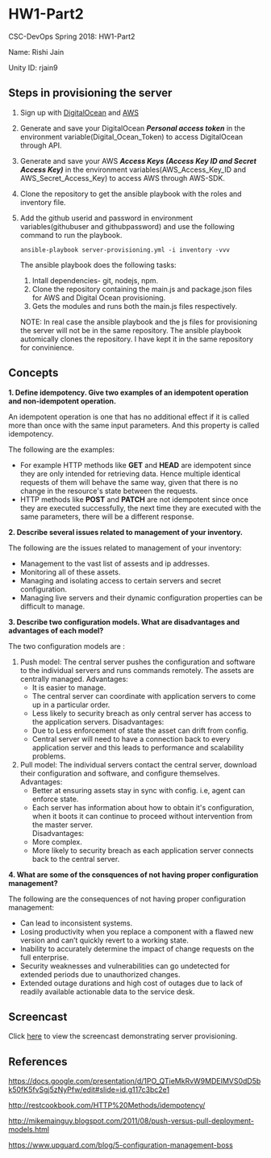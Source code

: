 # HW1-Part2
CSC-DevOps Spring 2018: HW1-Part2

Name: Rishi Jain

Unity ID: rjain9

## Steps in provisioning the server
1. Sign up with [DigitalOcean](https://www.digitalocean.com/) and [AWS](https://aws.amazon.com/)

2. Generate and save your DigitalOcean ***Personal access token*** in the environment variable(Digital_Ocean_Token) to access DigitalOcean through API.

3. Generate and save your AWS ***Access Keys (Access Key ID and Secret Access Key)*** in the environment variables(AWS_Access_Key_ID and AWS_Secret_Access_Key) to access AWS through AWS-SDK.

4. Clone the repository to get the ansible playbook with the roles and inventory file.

5. Add the github userid and password in environment variables(githubuser and githubpassword) and use the following command to run the playbook.
   ```
   ansible-playbook server-provisioning.yml -i inventory -vvv
   ```
   The ansible playbook does the following tasks:
   1. Intall  dependencies- git, nodejs, npm.
   2. Clone the repository containing the main.js and package.json files for AWS and Digital Ocean provisioning.
   3. Gets the modules and runs both the main.js files respectively.
   
   NOTE: In real case the ansible playbook and the js files for provisioning the server will not be in the same
   repository. The ansible playbook automically clones the repository. I have kept it in the same repository for                convinience.

## Concepts

**1. Define idempotency. Give two examples of an idempotent operation and non-idempotent operation.**

   An idempotent operation is one that has no additional effect if it is called more than once with the same input              parameters. And this property is called idempotency. 
   
   The following are the examples:
   * For example HTTP methods like **GET** and **HEAD** are idempotent since they are only intended for retrieving data.          Hence multiple identical requests of them will behave the same way, given that there is no change in the resource's          state between the requests.
   * HTTP methods like **POST** and **PATCH** are not idempotent since once they are executed successfully, the next time          they are executed with the same parameters, there will be a different response.

**2. Describe several issues related to management of your inventory.**
   
   The following are the issues related to management of your inventory:
   * Management to the vast list of assests and ip addresses.
   * Monitoring all of these assets.
   * Managing and isolating access to certain servers and secret configuration.
   * Managing live servers and their dynamic configuration properties can be difficult to manage.
   
**3. Describe two configuration models. What are disadvantages and advantages of each model?**

   The two configuration models are :
   1. Push model: The central server pushes the configuration and software to the individual servers and runs commands             remotely. The assets are centrally managed.
      Advantages:
      * It is easier to manage.
      * The central server can coordinate with application servers to come up in a particular order.
      * Less likely to security breach as only central server has access to the application servers.
      Disadvantages:
      * Due to Less enforcement of state the asset can drift from config.
      * Central server will need to have a connection back to every application server and this leads to performance and             scalability problems.
   2. Pull model: The individual servers contact the central server, download their configuration and software, and configure       themselves.
      Advantages:
      * Better at ensuring assets stay in sync with config. i.e, agent can enforce state.
      * Each server has information about how to obtain it's configuration, when it boots it can continue to proceed without         intervention from the master server.   
      Disadvantages:
      * More complex.
      * More likely to security breach as each application server connects back to the central server.

**4. What are some of the consquences of not having proper configuration management?**

   The following are the consequences of not having proper configuration management:
   * Can lead to inconsistent systems.
   * Losing productivity when you replace a component with a flawed new version and can’t quickly revert to a working state.
   * Inability to accurately determine the impact of change requests on the full enterprise.
   * Security weaknesses and vulnerabilities can go undetected for extended periods due to unauthorized changes.
   * Extended outage durations and high cost of outages due to lack of readily available actionable data to the service desk.
   
## Screencast
Click [here](https://youtu.be/uZDz7eqeJBg) to view the screencast demonstrating server provisioning.

## References
https://docs.google.com/presentation/d/1PO_QTieMkRvW9MDEIMVS0dD5bk50fK5fvSgj5zNyPfw/edit#slide=id.g117c3bc2e1

http://restcookbook.com/HTTP%20Methods/idempotency/

http://mikemainguy.blogspot.com/2011/08/push-versus-pull-deployment-models.html

https://www.upguard.com/blog/5-configuration-management-boss

